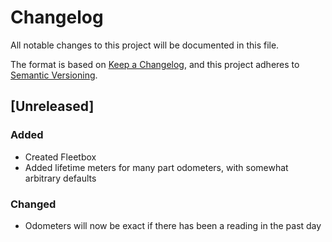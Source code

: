 # Changelog

All notable changes to this project will be documented in this file.

The format is based on [Keep a Changelog](https://keepachangelog.com/en/1.0.0/),
and this project adheres to [Semantic Versioning](https://semver.org/spec/v2.0.0.html).

## [Unreleased]

### Added

- Created Fleetbox
- Added lifetime meters for many part odometers, with somewhat arbitrary defaults

### Changed

- Odometers will now be exact if there has been a reading in the past day
